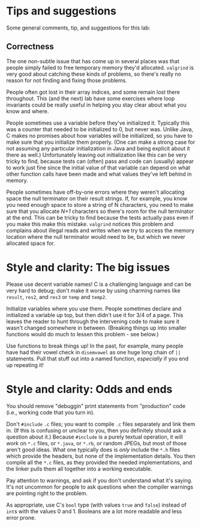 # Tips and suggestions

Some general comments, tip, and suggestions for this lab:

## Correctness

The one non-subtle issue that has come up in several places was that
people simply failed to free temporary memory they'd allocated.
`valgrind` is very good about catching these kinds of problems, so
there's really no reason for not finding and fixing those problems.

People often got lost in their array indices, and some remain
lost there throughout. This (and the next) lab have some exercises
where loop invariants could be really useful in helping you stay clear
about what you know and where.

People sometimes use a variable before they've initialized it.
Typically this was a counter that needed to be initialized to 0, but
never was. Unlike Java, C makes no promises about how variables will
be initialized, so you have to make sure that you initialize them
properly. (One can make a strong case for not assuming any
particular initialization in Java and being explicit about it there
as well.) Unfortunately leaving out initialization like this can be
very tricky to find, because tests can (often) pass and code can
(usually) appear to work just fine since the initial value of that
variable can depend on what other function calls have been made and
what values they've left behind in memory.

People sometimes have off-by-one errors where they weren't allocating
space the null terminator on their result strings. If, for example,
you know you need enough space to store a string of N characters,
you need to make sure that you allocate *N+1* characters so there's
room for the null terminator at the end. This can be tricky to find
because the tests actually pass even if you make this make this
mistake. `valgrind` notices this problem and complains about
illegal reads and writes when we try to access the memory location
where the null terminator would need to be, but which we never
allocated space for.

# Style and clarity: The big issues

Please use decent variable names! C is a challenging language and
can be very hard to debug; don't make it worse by using charming
names like `result`, `res2`, and `res3` or `temp` and `temp2`.

Initialize variables where you use them. People sometimes declare
and initialized a variable up top, but then didn't use it for
3/4 of a page. This leaves the reader to hunt through the
intervening code to make sure it wasn't changed somewhere in
between. (Breaking things up into smaller functions would do much to
lessen this problem - see below.)

Use functions to break things up! In the past, for example, many people 
have had their vowel check in `disemvowel` as one huge long chain of `||` statements. Pull that stuff out into a named function, *especially* if 
you end up repeating it!

# Style and clarity: Odds and ends

You should remove "debuggin" print statements from "production" 
code (i.e., working code that you turn in).

Don't `#include` `.c` files; you want to compile `.c` files
separately and link them in. (If this is confusing or unclear to
you, then you definitely should ask a question about it.) Because
`#include` is a purely textual operation, it will *work* on `*.c`
files, or `*.java`, or `*.rb`, or random JPEGs, but most of those
aren't good ideas. What one typically does is *only* include
the `*.h` files which provide the headers, but none of the
implementation details. You then compile all the `*.c` files, 
as they provided the needed implementations, and the
linker pulls them all together into a working executable.

Pay attention to warnings, and ask if you don't understand what it's
saying. It's not uncommon for people to ask questions when the
compiler warnings are pointing right to the problem.

As appropriate, use C's `bool` type (with values `true` and `false`) 
instead of `int`s with the values 0 and 1. Booleans are a lot more 
readable and less error prone.
